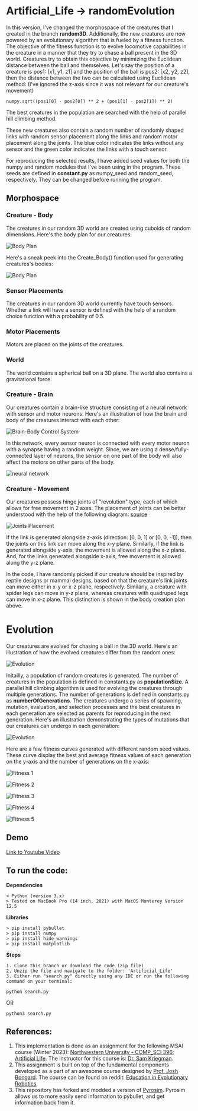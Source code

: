 # Artificial_Life -> randomEvolution

In this version, I've changed the morphospace of the creatures that I created in the branch **random3D**. Additionally, the new creatures are now powered by an evolutionary algorithm that is fueled by a fitness function. The objective of the fitness function is to evolve locomotive capabilities in the creature in a manner that they try to chase a ball present in the 3D world. Creatures try to obtain this objective by minimizing the Euclidean distance between the ball and themselves. Let's say the position of a creature is pos1: [x1, y1, z1] and the position of the ball is pos2: [x2, y2, z2], then the distance between the two can be calculated using Euclidean method: (I've ignored the z-axis since it was not relevant for our creature's movement)

```
numpy.sqrt((pos1[0] - pos2[0]) ** 2 + (pos1[1] - pos2[1]) ** 2)
```

The best creatures in the population are searched with the help of parallel hill climbing method.

These new creatures also contain a random number of randomly shaped links with random sensor placement along the links and random motor placement along the joints. The blue color indicates the links without any sensor and the green color indicates the links with a touch sensor.

For reproducing the selected results, I have added seed values for both the numpy and random modules that I've been using in the program. These seeds are defined in **constant.py** as numpy_seed and random_seed, respectively. They can be changed before running the program.


## Morphospace


### Creature - Body

The creatures in our random 3D world are created using cuboids of random dimensions. Here's the body plan for our creatures:

![Body Plan](https://github.com/vTheWise/Artificial_Life/blob/randomEvolution/Diagrams/Body_Plan.jpg?raw=true)

Here's a sneak peek into the Create_Body() function used for generating creatures's bodies:

![Body Plan](https://github.com/vTheWise/Artificial_Life/blob/randomEvolution/Diagrams/Body_Creation_Plan.png?raw=true)


### Sensor Placements

The creatures in our random 3D world currently have touch sensors. Whether a link will have a sensor is defined with the help of a random choice function with a probability of 0.5. 


### Motor Placements

Motors are placed on the joints of the creatures.


### World

The world contains a spherical ball on a 3D plane. The world also contains a gravitational force.


### Creature - Brain

Our creatures contain a brain-like structure consisting of a neural network with sensor and motor neurons. Here's an illustration of how the brain and body of the creatures interact with each other:


![Brain-Body Control System](https://github.com/vTheWise/Artificial_Life/blob/randomEvolution/Diagrams/Control_System.jpg?raw=true)


In this network, every sensor neuron is connected with every motor neuron with a synapse having a random weight. Since, we are using a dense/fully-connected layer of neurons, the sensor on one part of the body will also affect the motors on other parts of the body.

![neural network](https://github.com/vTheWise/Artificial_Life/blob/randomEvolution/Diagrams/Brain.jpg?raw=true)


### Creature - Movement

Our creatures possess hinge joints of "revolution" type, each of which allows for free movement in 2 axes. The placement of joints can be better understood with the help of the following diagram: [source](https://docs.google.com/presentation/d/1zvZzFyTf8PBNjzQZx_gZk84aUntZo2bUKhpe78yT4OY/edit#slide=id.g10dad2fba23_2_428)

![Joints Placement](https://github.com/vTheWise/Artificial_Life/blob/randomEvolution/Diagrams/Joints%20Position.png?raw=true)

If the link is generated alongside z-axis (direction: [0, 0, 1] or [0, 0, -1]), then the joints on this link can move along the x-y plane. Similarly, if the link is generated alongside y-axis, the movement is allowed along the x-z plane. And, for the links generated alongside x-axis, free movement is allowed along the y-z plane.

In the code, I have randomly picked if our creature should be inspired by reptile designs or mammal designs, based on that the creature's link joints can move either in x-y or x-z plane, respectively. Similarly, a creature with spider legs can move in y-z plane, whereas creatures with quadruped legs can move in x-z plane. This distinction is shown in the body creation plan above.


# Evolution

Our creatures are evolved for chasing a ball in the 3D world. Here's an illustration of how the evolved creatures differ from the random ones:

![Evolution](https://github.com/vTheWise/Artificial_Life/blob/randomEvolution/Diagrams/Evolution.jpg?raw=true)

Initailly, a population of random creatures is generated. The number of creatures in the population is defined in constants.py as **populationSize**. A parallel hill climbing algorithm is used for evolving the creatures through multiple generations. The number of generations is defined in constants.py as **numberOfGenerations**. The creatures undergo a series of spawning, mutation, evaluation, and selection processes and the best creatures in each generation are selected as parents for reproducing in the next generation. Here's an illustration demonstrating the types of mutations that our creatures can undergo in each generation:


![Evolution](https://github.com/vTheWise/Artificial_Life/blob/randomEvolution/Diagrams/Mutation.jpg?raw=true)

Here are a few fitness curves generated with different random seed values. These curve display the best and average fitness values of each generation on the y-axis and the number of generations on the x-axis:

![Fitness 1](https://github.com/vTheWise/Artificial_Life/blob/randomEvolution/Diagrams/fitness_curve_1.png?raw=true)

![Fitness 2](https://github.com/vTheWise/Artificial_Life/blob/randomEvolution/Diagrams/fitness_curve_2.png?raw=true)

![Fitness 3](https://github.com/vTheWise/Artificial_Life/blob/randomEvolution/Diagrams/fitness_curve_3.png?raw=true)

![Fitness 4](https://github.com/vTheWise/Artificial_Life/blob/randomEvolution/Diagrams/fitness_curve_4.png?raw=true)

![Fitness 5](https://github.com/vTheWise/Artificial_Life/blob/randomEvolution/Diagrams/fitness_curve_5.png?raw=true)



## Demo
[Link to Youtube Video](https://youtube.com/shorts/fKV86nwKcys?feature=share)

## To run the code:

**Dependencies**
```
> Python (version 3.x)
> Tested on MacBook Pro (14 inch, 2021) with MacOS Monterey Version 12.5
```

**Libraries**
```
> pip install pybullet
> pip install numpy
> pip install hide_warnings
> pip install matplotlib 
```

**Steps**
```
1. Clone this branch or download the code (zip file)
2. Unzip the file and navigate to the folder: 'Artificial_Life'
3. Either run "search.py" directly using any IDE or run the following command on your terminal:
```

```
python search.py
```

OR 

```
python3 search.py
```


## References:
1. This implementation is done as an assignment for the following MSAI course (Winter 2023): [Northwestern University - COMP_SCI 396: Artificial Life](https://www.mccormick.northwestern.edu/computer-science/academics/courses/descriptions/396-2.html). The instructor for this course is: [Dr. Sam Kriegman](https://skriegman.github.io/).
2. This assignment is built on top of the fundamental components developed as a part of an awesome course designed by [Prof. Josh Bongard](https://jbongard.github.io/). The course can be found on reddit: [Education in Evolutionary Robotics](https://www.reddit.com/r/ludobots/wiki/). 
3. This repository has forked and modded a version of [Pyrosim](https://github.com/jbongard/pyrosim.git). Pyrosim allows us to more easily send information to pybullet, and get information back from it.

